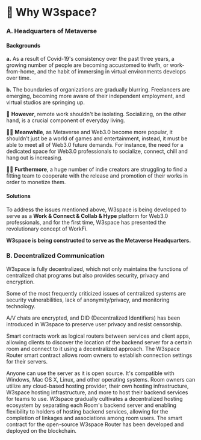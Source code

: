 # 🙌 Why W3space?

### A. Headquarters of Metaverse&#x20;

#### Backgrounds

**a.** As a result of Covid-19's consistency over the past three years, a growing number of people are becoming accustomed to #wfh, or work-from-home, and the habit of immersing in virtual environments develops over time.&#x20;

**b.** The boundaries of organizations are gradually blurring. Freelancers are emerging, becoming more aware of their independent employment, and virtual studios are springing up.&#x20;

🚩 **However**, remote work shouldn't be isolating. Socializing, on the other hand, is a crucial component of everyday living.&#x20;

🫵🏻 **Meanwhile**, as Metaverse and Web3.0 become more popular, it shouldn’t just be a world of games and entertainment, instead, it must be able to meet all of Web3.0 future demands. For instance, the need for a dedicated space for Web3.0 professionals to socialize, connect, chill and hang out is increasing.&#x20;

🫵🏻 **Furthermore**, a huge number of indie creators are struggling to find a fitting team to cooperate with the release and promotion of their works in order to monetize them.&#x20;

#### Solutions

To address the issues mentioned above, W3space is being developed to serve as a **Work & Connect & Collab & Hype** platform for Web3.0 professionals, and for the first time, W3space has presented the revolutionary concept of WorkFi.

**W3space is being constructed to serve as the Metaverse Headquarters.**&#x20;

### B. Decentralized Communication&#x20;

W3space is fully decentralized, which not only maintains the functions of centralized chat programs but also provides security, privacy and encryption.&#x20;



Some of the most frequently criticized issues of centralized systems are security vulnerabilities, lack of anonymity/privacy, and monitoring technology. &#x20;

A/V chats are encrypted, and DID (Decentralized Identifiers) has been introduced in W3space to preserve user privacy and resist censorship.



Smart contracts work as logical routers between services and client apps, allowing clients to discover the location of the backend server for a certain room and connect to it using a decentralized approach. The W3space Router smart contract allows room owners to establish connection settings for their servers.

Anyone can use the server as it is open source. It's compatible with Windows, Mac OS X, Linux, and other operating systems. Room owners can utilize any cloud-based hosting provider, their own hosting infrastructure, W3space hosting infrastructure, and more to host their backend services for teams to use. W3space gradually cultivates a decentralized hosting ecosystem by separating each Room's backend server and enabling flexibility to holders of hosting backend services, allowing for the completion of linkages and associations among room users. The smart contract for the open-source W3space Router has been developed and deployed on the blockchain.

